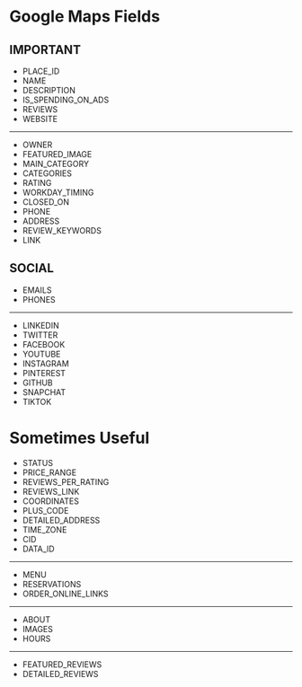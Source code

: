 # Google Maps Fields

## IMPORTANT 
- PLACE_ID
- NAME
- DESCRIPTION
- IS_SPENDING_ON_ADS
- REVIEWS
- WEBSITE

---

- OWNER
- FEATURED_IMAGE
- MAIN_CATEGORY
- CATEGORIES
- RATING
- WORKDAY_TIMING
- CLOSED_ON
- PHONE
- ADDRESS
- REVIEW_KEYWORDS
- LINK

## SOCIAL
- EMAILS
- PHONES

---

- LINKEDIN
- TWITTER
- FACEBOOK
- YOUTUBE
- INSTAGRAM
- PINTEREST
- GITHUB
- SNAPCHAT
- TIKTOK

# Sometimes Useful

- STATUS
- PRICE_RANGE
- REVIEWS_PER_RATING
- REVIEWS_LINK
- COORDINATES
- PLUS_CODE
- DETAILED_ADDRESS
- TIME_ZONE
- CID
- DATA_ID

---

- MENU
- RESERVATIONS
- ORDER_ONLINE_LINKS

---

- ABOUT
- IMAGES
- HOURS

---

- FEATURED_REVIEWS
- DETAILED_REVIEWS